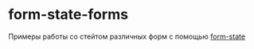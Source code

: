 # form-state-forms

Примеры работы cо стейтом различных форм с помощью [form-state](https://github.com/balance-pl/form-state)
